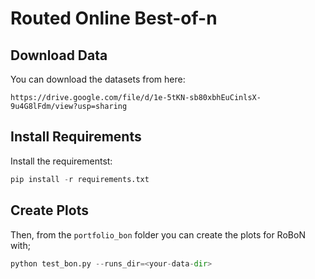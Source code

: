 # Routed Online Best-of-n

## Download Data
You can download the datasets from here:
```
https://drive.google.com/file/d/1e-5tKN-sb80xbhEuCinlsX-9u4G8lFdm/view?usp=sharing
```

## Install Requirements
Install the requirementst:
```python
pip install -r requirements.txt
```

## Create Plots
Then, from the `portfolio_bon` folder you can create the plots for RoBoN with;
```python
python test_bon.py --runs_dir=<your-data-dir>
```

